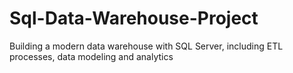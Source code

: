 # Sql-Data-Warehouse-Project
Building a modern data warehouse with SQL Server, including ETL processes, data modeling and analytics
